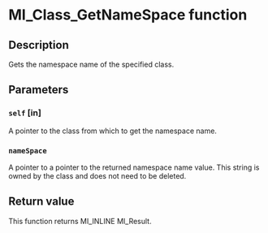 # MI_Class_GetNameSpace function

## Description

Gets the namespace name of the specified class.

## Parameters

### `self` [in]

A pointer to the class from which to get the namespace name.

### `nameSpace`

A pointer to a pointer to the returned namespace name value. This string is owned by the class and does not need to be deleted.

## Return value

This function returns MI_INLINE MI_Result.